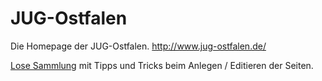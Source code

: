 JUG-Ostfalen
============

Die Homepage der JUG-Ostfalen. http://www.jug-ostfalen.de/

[Lose Sammlung](https://github.com/JUG-Ostfalen/JUG-Ostfalen.github.io/wiki/Tipps-zum-Editieren-von-Seiten) mit Tipps und Tricks beim Anlegen / Editieren der Seiten.
